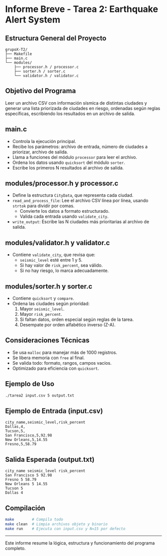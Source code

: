 # Informe Breve - Tarea 2: Earthquake Alert System

## Estructura General del Proyecto

```
grupoX-T2/
├── Makefile
├── main.c
└── modules/
    ├── processor.h / processor.c
    ├── sorter.h / sorter.c
    └── validator.h / validator.c
```

## Objetivo del Programa

Leer un archivo CSV con información sísmica de distintas ciudades y generar una lista priorizada de ciudades en riesgo, ordenadas según reglas específicas, escribiendo los resultados en un archivo de salida.

## main.c
- Controla la ejecución principal.
- Recibe los parámetros: archivo de entrada, número de ciudades a priorizar, archivo de salida.
- Llama a funciones del módulo `processor` para leer el archivo.
- Ordena los datos usando `quicksort` del módulo `sorter`.
- Escribe los primeros N resultados al archivo de salida.

## modules/processor.h y processor.c
- Define la estructura `CityData`, que representa cada ciudad.
- `read_and_process_file`: Lee el archivo CSV línea por línea, usando `strtok` para dividir por comas.
  - Convierte los datos a formato estructurado.
  - Valida cada entrada usando `validate_city`.
- `write_output`: Escribe las N ciudades más prioritarias al archivo de salida.

## modules/validator.h y validator.c
- Contiene `validate_city`, que revisa que:
  - `seismic_level` esté entre 1 y 5.
  - Si hay valor de `risk_percent`, sea válido.
  - Si no hay riesgo, lo marca adecuadamente.

## modules/sorter.h y sorter.c
- Contiene `quicksort` y `compare`.
- Ordena las ciudades según prioridad:
  1. Mayor `seismic_level`.
  2. Mayor `risk_percent`.
  3. Si faltan datos, orden especial según reglas de la tarea.
  4. Desempate por orden alfabético inverso (Z-A).

## Consideraciones Técnicas
- Se usa `malloc` para manejar más de 1000 registros.
- Se libera memoria con `free` al final.
- Se valida todo: formato, rangos, campos vacíos.
- Optimizado para eficiencia con `quicksort`.

## Ejemplo de Uso
```bash
./tarea2 input.csv 5 output.txt
```

## Ejemplo de Entrada (input.csv)
```
city_name,seismic_level,risk_percent
Dallas,4,
Tucson,5,
San Francisco,5,92.98
New Orleans,5,14.55
Fresno,5,58.79
```

## Salida Esperada (output.txt)
```
city_name seismic_level risk_percent
San Francisco 5 92.98
Fresno 5 58.79
New Orleans 5 14.55
Tucson 5
Dallas 4
```

## Compilación
```bash
make        # Compila todo
make clean  # Limpia archivos objeto y binario
make run    # Ejecuta con input.csv y N=15 por defecto
```

---

Este informe resume la lógica, estructura y funcionamiento del programa completo.